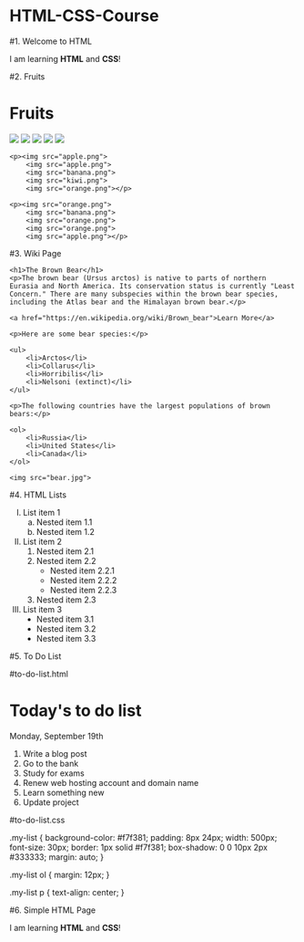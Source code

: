 # HTML-CSS-Course



#1. Welcome to HTML

<!DOCTYPE html>
<head>
    <meta charset="UTF-8">
    <title>Welcome</title>
</head>
<body>
    <p>I am learning <strong>HTML</strong> and <strong>CSS</strong>!</p>
</body>
</html>



#2. Fruits

<!DOCTYPE html>
<head>
    <meta charset="UTF-8">
    <title>Fruits</title>
</head>
<body>
    <h1>Fruits</h1>
    <p><img src="banana.png">
        <img src="orange.png">
        <img src="kiwi.png">
        <img src="kiwi.png">
        <img src="apple.png"></p>

    <p><img src="apple.png">
        <img src="apple.png">
        <img src="banana.png">
        <img src="kiwi.png">
        <img src="orange.png"></p>

    <p><img src="orange.png">
        <img src="banana.png">
        <img src="orange.png">
        <img src="orange.png">
        <img src="apple.png"></p>
</body>
</html>



#3. Wiki Page

<!DOCTYPE html>
<head>
    <meta charset="UTF-8">
    <title></title>
</head>
<body>

    <h1>The Brown Bear</h1>
    <p>The brown bear (Ursus arctos) is native to parts of northern Eurasia and North America. Its conservation status is currently "Least Concern." There are many subspecies within the brown bear species, including the Atlas bear and the Himalayan brown bear.</p>
        
    <a href="https://en.wikipedia.org/wiki/Brown_bear">Learn More</a>
        
    <p>Here are some bear species:</p>

    <ul>
        <li>Arctos</li>
        <li>Collarus</li>
        <li>Horribilis</li>
        <li>Nelsoni (extinct)</li>
    </ul>
        
    <p>The following countries have the largest populations of brown bears:</p>

    <ol>
        <li>Russia</li>
        <li>United States</li>
        <li>Canada</li>
    </ol> 

    <img src="bear.jpg">

</body>
</html>



#4. HTML Lists

<!DOCTYPE html>
<html>
<head>
    <meta charset="UTF-8">
    <title>Document</title>
    <!--link rel="stylesheet" href="styles.css"-->
</head>
<body>
    <ol type="I">
        <li>List item 1
            <ol type="a">
                <li>Nested item 1.1</li>
                <li>Nested item 1.2</li>
            </ol>
        </li>
        <li>List item 2
            <ol type="1">
                <li>Nested item 2.1</li>
                <li>Nested item 2.2
                    <ul type="circle">
                        <li>Nested item 2.2.1</li>
                        <li>Nested item 2.2.2</li>
                        <li>Nested item 2.2.3</li>
                    </ul>
                </li>
                <li>Nested item 2.3</li>
            </ol>
        </li>
        <li>List item 3
            <ul type="disc">
                <li>Nested item 3.1</li>
                <li>Nested item 3.2</li>
                <li>Nested item 3.3</li>
            </ul>
        </li>
    </ol>
</body>
</html>



#5. To Do List

#to-do-list.html


<!DOCTYPE html>
<html>
<head>
    <meta charset="UTF-8">
    <title>Document</title>
    <link rel="stylesheet" href="to-do-list.css">
</head>
<body>
    <div class="my-list">
        <h1>Today's to do list</h1>
        <p>Monday, September 19th</p>
        <ol>
            <li>Write a blog post</li>
            <li>Go to the bank</li>
            <li>Study for exams</li>
            <li>Renew web hosting account and domain name</li>
            <li>Learn something new</li>
            <li>Update project</li>
        </ol>
    </div>
</body>
</html>


#to-do-list.css

.my-list
{
    background-color: #f7f381;
    padding: 8px 24px;
    width: 500px;
    font-size: 30px;
    border: 1px solid #f7f381;
    box-shadow: 0 0 10px 2px #333333;
    margin: auto;
}

.my-list ol
{
    margin: 12px;
}

.my-list p
{
    text-align: center;
}



#6. Simple HTML Page

<!DOCTYPE html>
<html lang="en">
<head>
    <meta charset="UTF-8">
    <title>Simple HTML Page</title>
</head>
<body>
    <p>I am learning <strong>HTML</strong> and <strong>CSS</strong>!</p>
</body>
</html>
